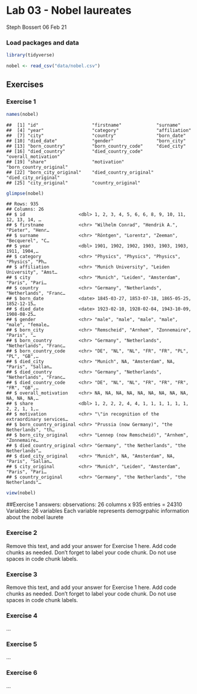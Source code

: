 Lab 03 - Nobel laureates
================
Steph Bossert
06 Feb 21

### Load packages and data

``` r
library(tidyverse) 
```

``` r
nobel <- read_csv("data/nobel.csv")
```

## Exercises

### Exercise 1

``` r
names(nobel)
```

    ##  [1] "id"                    "firstname"             "surname"              
    ##  [4] "year"                  "category"              "affiliation"          
    ##  [7] "city"                  "country"               "born_date"            
    ## [10] "died_date"             "gender"                "born_city"            
    ## [13] "born_country"          "born_country_code"     "died_city"            
    ## [16] "died_country"          "died_country_code"     "overall_motivation"   
    ## [19] "share"                 "motivation"            "born_country_original"
    ## [22] "born_city_original"    "died_country_original" "died_city_original"   
    ## [25] "city_original"         "country_original"

``` r
glimpse(nobel)
```

    ## Rows: 935
    ## Columns: 26
    ## $ id                    <dbl> 1, 2, 3, 4, 5, 6, 6, 8, 9, 10, 11, 12, 13, 14, …
    ## $ firstname             <chr> "Wilhelm Conrad", "Hendrik A.", "Pieter", "Henr…
    ## $ surname               <chr> "Röntgen", "Lorentz", "Zeeman", "Becquerel", "C…
    ## $ year                  <dbl> 1901, 1902, 1902, 1903, 1903, 1903, 1911, 1904,…
    ## $ category              <chr> "Physics", "Physics", "Physics", "Physics", "Ph…
    ## $ affiliation           <chr> "Munich University", "Leiden University", "Amst…
    ## $ city                  <chr> "Munich", "Leiden", "Amsterdam", "Paris", "Pari…
    ## $ country               <chr> "Germany", "Netherlands", "Netherlands", "Franc…
    ## $ born_date             <date> 1845-03-27, 1853-07-18, 1865-05-25, 1852-12-15…
    ## $ died_date             <date> 1923-02-10, 1928-02-04, 1943-10-09, 1908-08-25…
    ## $ gender                <chr> "male", "male", "male", "male", "male", "female…
    ## $ born_city             <chr> "Remscheid", "Arnhem", "Zonnemaire", "Paris", "…
    ## $ born_country          <chr> "Germany", "Netherlands", "Netherlands", "Franc…
    ## $ born_country_code     <chr> "DE", "NL", "NL", "FR", "FR", "PL", "PL", "GB",…
    ## $ died_city             <chr> "Munich", NA, "Amsterdam", NA, "Paris", "Sallan…
    ## $ died_country          <chr> "Germany", "Netherlands", "Netherlands", "Franc…
    ## $ died_country_code     <chr> "DE", "NL", "NL", "FR", "FR", "FR", "FR", "GB",…
    ## $ overall_motivation    <chr> NA, NA, NA, NA, NA, NA, NA, NA, NA, NA, NA, NA,…
    ## $ share                 <dbl> 1, 2, 2, 2, 4, 4, 1, 1, 1, 1, 1, 1, 2, 2, 1, 1,…
    ## $ motivation            <chr> "\"in recognition of the extraordinary services…
    ## $ born_country_original <chr> "Prussia (now Germany)", "the Netherlands", "th…
    ## $ born_city_original    <chr> "Lennep (now Remscheid)", "Arnhem", "Zonnemaire…
    ## $ died_country_original <chr> "Germany", "the Netherlands", "the Netherlands"…
    ## $ died_city_original    <chr> "Munich", NA, "Amsterdam", NA, "Paris", "Sallan…
    ## $ city_original         <chr> "Munich", "Leiden", "Amsterdam", "Paris", "Pari…
    ## $ country_original      <chr> "Germany", "the Netherlands", "the Netherlands"…

``` r
view(nobel)
```

\#\#Exercise 1 answers: observations: 26 columns x 935 entries = 24310
Variables: 26 variables Each variable represents demogrpahic information
about the nobel laurete

### Exercise 2

Remove this text, and add your answer for Exercise 1 here. Add code
chunks as needed. Don’t forget to label your code chunk. Do not use
spaces in code chunk labels.

### Exercise 3

Remove this text, and add your answer for Exercise 1 here. Add code
chunks as needed. Don’t forget to label your code chunk. Do not use
spaces in code chunk labels.

### Exercise 4

…

### Exercise 5

…

### Exercise 6

…
